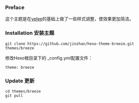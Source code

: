 ### Preface
这个主题是在[yelee](https://github.com/MOxFIVE/hexo-theme-yelee.git)的基础上做了一些样式调整，使效果更加简洁。

### Installation 安装主题

```
git clone https://github.com/jinzhan/hexo-theme-breeze.git themes/breeze
```

修改Hexo根目录下的 _config.yml配置文件：

```
theme: breeze
```

### Update 更新

```
cd themes/breeze
git pull
```
